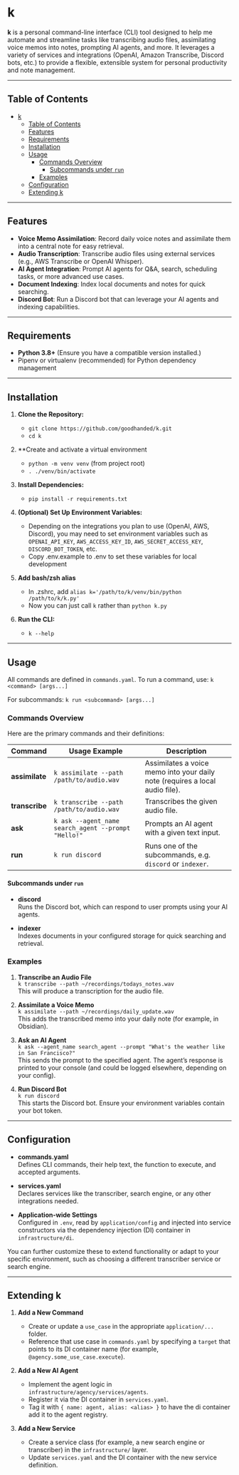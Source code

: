 # k

**k** is a personal command-line interface (CLI) tool designed to help me automate and streamline tasks like transcribing audio files, assimilating voice memos into notes, prompting AI agents, and more. It leverages a variety of services and integrations (OpenAI, Amazon Transcribe, Discord bots, etc.) to provide a flexible, extensible system for personal productivity and note management.

---

## Table of Contents

- [k](#k)
  - [Table of Contents](#table-of-contents)
  - [Features](#features)
  - [Requirements](#requirements)
  - [Installation](#installation)
  - [Usage](#usage)
    - [Commands Overview](#commands-overview)
      - [Subcommands under `run`](#subcommands-under-run)
    - [Examples](#examples)
  - [Configuration](#configuration)
  - [Extending k](#extending-k)

---

## Features

- **Voice Memo Assimilation**: Record daily voice notes and assimilate them into a central note for easy retrieval.  
- **Audio Transcription**: Transcribe audio files using external services (e.g., AWS Transcribe or OpenAI Whisper).  
- **AI Agent Integration**: Prompt AI agents for Q&A, search, scheduling tasks, or more advanced use cases.  
- **Document Indexing**: Index local documents and notes for quick searching.  
- **Discord Bot**: Run a Discord bot that can leverage your AI agents and indexing capabilities.

---

## Requirements

- **Python 3.8+** (Ensure you have a compatible version installed.)  
- Pipenv or virtualenv (recommended) for Python dependency management

---

## Installation

1. **Clone the Repository:**
   - `git clone https://github.com/goodhanded/k.git`
   - `cd k`

2. **Create and activate a virtual environment
   - `python -m venv venv` (from project root)
   - `. ./venv/bin/activate`

3. **Install Dependencies:**
   - `pip install -r requirements.txt`

4. **(Optional) Set Up Environment Variables:**
   - Depending on the integrations you plan to use (OpenAI, AWS, Discord), you may need to set environment variables such as `OPENAI_API_KEY`, `AWS_ACCESS_KEY_ID`, `AWS_SECRET_ACCESS_KEY`, `DISCORD_BOT_TOKEN`, etc.
   - Copy .env.example to .env to set these variables for local development

5. **Add bash/zsh alias**
   - In .zshrc, add `alias k='/path/to/k/venv/bin/python /path/to/k/k.py'`
   - Now you can just call `k` rather than `python k.py` 

6. **Run the CLI:**
   - `k --help`

---

## Usage

All commands are defined in `commands.yaml`. To run a command, use:
`k <command> [args...]`

For subcommands:
`k run <subcommand> [args...]`

### Commands Overview

Here are the primary commands and their definitions:

| Command        | Usage Example                                                  | Description                                                                   |
| -------------- | ------------------------------------------------------------- | ----------------------------------------------------------------------------- |
| **assimilate** | `k assimilate --path /path/to/audio.wav`           | Assimilates a voice memo into your daily note (requires a local audio file). |
| **transcribe** | `k transcribe --path /path/to/audio.wav`           | Transcribes the given audio file.                                            |
| **ask**        | `k ask --agent_name search_agent --prompt "Hello!"` | Prompts an AI agent with a given text input.                                 |
| **run**        | `k run discord`                                     | Runs one of the subcommands, e.g. `discord` or `indexer`.                    |

#### Subcommands under `run`

- **discord**  
  Runs the Discord bot, which can respond to user prompts using your AI agents.

- **indexer**  
  Indexes documents in your configured storage for quick searching and retrieval.

### Examples

1. **Transcribe an Audio File**  
   `k transcribe --path ~/recordings/todays_notes.wav`  
   This will produce a transcription for the audio file.

2. **Assimilate a Voice Memo**  
   `k assimilate --path ~/recordings/daily_update.wav`  
   This adds the transcribed memo into your daily note (for example, in Obsidian).

3. **Ask an AI Agent**  
   `k ask --agent_name search_agent --prompt "What's the weather like in San Francisco?"`  
   This sends the prompt to the specified agent. The agent’s response is printed to your console (and could be logged elsewhere, depending on your config).

4. **Run Discord Bot**  
   `k run discord`  
   This starts the Discord bot. Ensure your environment variables contain your bot token.

---

## Configuration

- **commands.yaml**  
  Defines CLI commands, their help text, the function to execute, and accepted arguments.

- **services.yaml**  
  Declares services like the transcriber, search engine, or any other integrations needed.

- **Application-wide Settings**  
  Configured in `.env`, read by  `application/config` and injected into service constructors via the dependency injection (DI) container in `infrastructure/di`.

You can further customize these to extend functionality or adapt to your specific environment, such as choosing a different transcriber service or search engine.

---

## Extending k

1. **Add a New Command**  
   - Create or update a `use_case` in the appropriate `application/...` folder.  
   - Reference that use case in `commands.yaml` by specifying a `target` that points to its DI container name (for example, `@agency.some_use_case.execute`).

2. **Add a New AI Agent**  
   - Implement the agent logic in `infrastructure/agency/services/agents`.  
   - Register it via the DI container in `services.yaml`.
   - Tag it with `{ name: agent, alias: <alias> }` to have the di container add it to the agent registry.

3. **Add a New Service**  
   - Create a service class (for example, a new search engine or transcriber) in the `infrastructure/` layer.  
   - Update `services.yaml` and the DI container with the new service definition.

